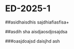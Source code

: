 # ED-2025-1
##asidhaisdhis
sajdhiafiasfisa+

##asdih sha 
aisdjaosdjosajdsa

###oasjdoajsd
daisjhd ash